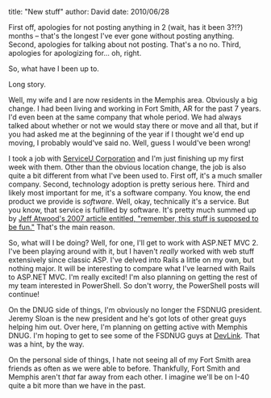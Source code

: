 
title: "New stuff"
author: David
date: 2010/06/28

First off, apologies for not posting anything in 2 (wait, has it been 3?!?) months – that's the longest I've ever gone without posting anything. Second, apologies for talking about not posting. That's a no no. Third, apologies for apologizing for... oh, right. 

So, what have I been up to. 

Long story. 

Well, my wife and I are now residents in the Memphis area. Obviously a big change. I had been living and working in Fort Smith, AR for the past 7 years. I'd even been at the same company that whole period. We had always talked about whether or not we would stay there or move and all that, but if you had asked me at the beginning of the year if I thought we'd end up moving, I probably would've said no. Well, guess I would've been wrong!

I took a job with [ServiceU Corporation](http://www.serviceu.com/) and I'm just finishing up my first week with them. Other than the obvious location change, the job is also quite a bit different from what I've been used to. First off, it's a much smaller company. Second, technology adoption is pretty serious here. Third and likely most important for me, it's a software company. You know, the end product we provide is *software*. Well, okay, technically it's a service. But you know, that service is fulfilled by software. It's pretty much summed up by [Jeff Atwood's 2007 article entitled, "remember, this stuff is supposed to be fun."](http://www.codinghorror.com/blog/2007/10/remember-this-stuff-is-supposed-to-be-fun.html) That's the main reason.

So, what will I be doing? Well, for one, I'll get to work with ASP.NET MVC 2. I've been playing around with it, but I haven't *really* worked with web stuff extensively since classic ASP. I've delved into Rails a little on my own, but nothing major. It will be interesting to compare what I've learned with Rails to ASP.NET MVC. I'm really excited! I'm also planning on getting the rest of my team interested in PowerShell. So don't worry, the PowerShell posts will continue! 

On the DNUG side of things, I'm obviously no longer the FSDNUG president. Jeremy Sloan is the new president and he's got lots of other great guys helping him out. Over here, I'm planning on getting active with Memphis DNUG. I'm hoping to get to see some of the FSDNUG guys at [DevLink](http://devlink.net). That was a hint, by the way. 

On the personal side of things, I hate not seeing all of my Fort Smith area friends as often as we were able to before. Thankfully, Fort Smith and Memphis aren't *that* far away from each other. I imagine we'll be on I-40 quite a bit more than we have in the past.

